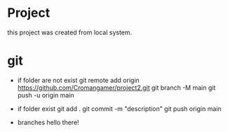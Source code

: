 # Project
this project was created from local system.


# git 
* if folder are not exist 
git remote add origin https://github.com/Cromangamer/project2.git
git branch -M main
git push -u origin main

* if folder exist 
git add .
git commit -m "description"
git push origin main

* branches
hello there!